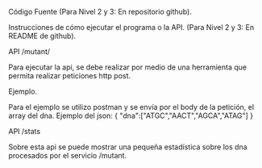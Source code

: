 Código Fuente (Para Nivel 2 y 3: En repositorio github).

Instrucciones de cómo ejecutar el programa o la API. (Para Nivel 2 y 3: En README de
github).

API /mutant/

Para ejecutar la api, se debe realizar por medio de una herramienta que permita realizar peticiones http post.

Ejemplo.

Para el ejemplo se utilizo postman y se envía por el body de la petición, el array del dna.
Ejemplo del json:
{
    "dna":["ATGC","AACT","AGCA","ATAG"]
}

API /stats

Sobre esta api se puede mostrar una pequeña estadística sobre los dna procesados por el servicio /mutant.
